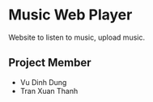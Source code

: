 # Music Web Player
Website to listen to music, upload music.

## Project Member

- Vu Dinh Dung
- Tran Xuan Thanh


